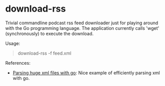 download-rss
============

Trivial commandline podcast rss feed downloader just for playing around with the Go programming language. The application currently calls 'wget' (synchronously) to execute the download.

Usage:
> download-rss -f feed.xml

References:
- [Parsing huge xml files with go](http://blog.davidsingleton.org/parsing-huge-xml-files-with-go/): Nice example of efficiently parsing xml with go.
